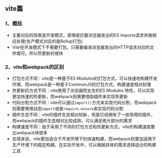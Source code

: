 ## vite篇

### 1、概括
* 主要对应的场景是开发模式，原理是拦截浏览器发出的ES imports请求并做相应处理(生产模式对应的是Rollup打包)
* Vite在开发模式下不需要打包，只需要编译浏览器发出的HTTP请求对应的文件既可。所以热更新的很快

### 2、vite和webpack的区别
* 打包方式不同：vite是一种基于ES Modules的打包方式，可以快速地构建开发环境，而webpack是一种基于CommonJS的打包方式，构建速度相对较慢
* 热更新的方式不同：vite使用了浏览器院女生的ES Modules 特性，可以实现更加快速的热更新，而webpack则需要借助插件来实现热更新
* 代码分割方式不同：vite可以通过`import()`方式来实现代码分割，而webpack则需要使用动态`import`或者`require.ensure`来实现代码分割
* 插件生态不同：vite的插件生态相对较新，但是已经拥有了一些常用的插件，而webpack的插件生态相对比较成熟，可以满足绝大部分的需求
* 构建速度不同：由于采用了不同的打包方式和热更新方式，vite的构建速度要比webpack快很多
* 总得来说，vite更加适合于开发环境下的快速构建，而webpack则更加适用于生产环境下的稳定构建。在实际开发中，可以根据具体的需求选择适合的构建工具